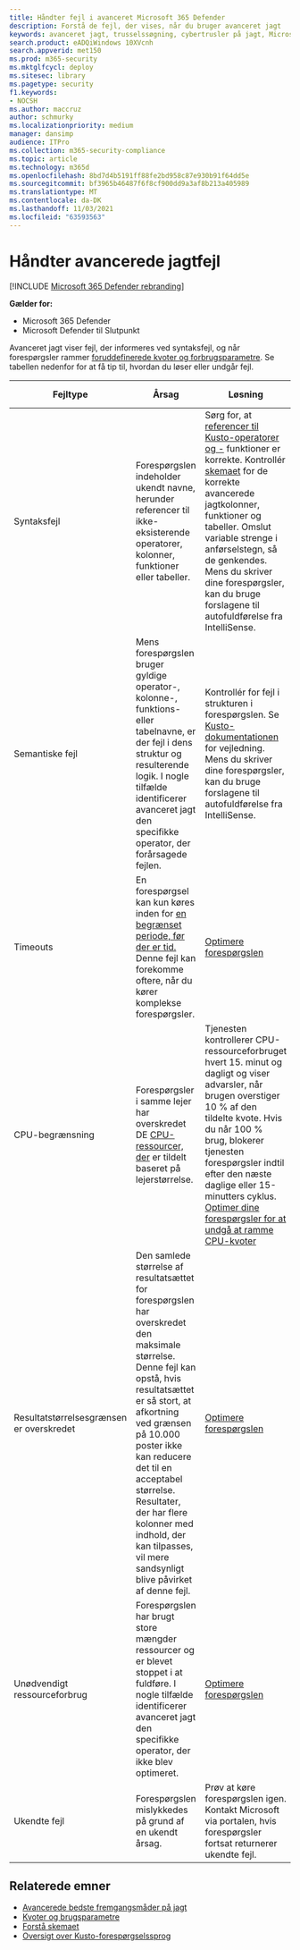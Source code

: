 ```yaml
---
title: Håndter fejl i avanceret Microsoft 365 Defender
description: Forstå de fejl, der vises, når du bruger avanceret jagt
keywords: avanceret jagt, trusselssøgning, cybertrusler på jagt, Microsoft 365 Defender, microsoft 365, m365, søg, forespørgsel, telemetri, skema, kusto, timeout, ressourcer, fejl, ukendt fejl, grænser, kvote, parameter, tildeling
search.product: eADQiWindows 10XVcnh
search.appverid: met150
ms.prod: m365-security
ms.mktglfcycl: deploy
ms.sitesec: library
ms.pagetype: security
f1.keywords:
- NOCSH
ms.author: maccruz
author: schmurky
ms.localizationpriority: medium
manager: dansimp
audience: ITPro
ms.collection: m365-security-compliance
ms.topic: article
ms.technology: m365d
ms.openlocfilehash: 8bd7d4b5191ff88fe2bd958c87e930b91f64dd5e
ms.sourcegitcommit: bf3965b46487f6f8cf900dd9a3af8b213a405989
ms.translationtype: MT
ms.contentlocale: da-DK
ms.lasthandoff: 11/03/2021
ms.locfileid: "63593563"
---
```

# <a name="handle-advanced-hunting-errors"></a>Håndter avancerede jagtfejl

[!INCLUDE [Microsoft 365 Defender rebranding](../includes/microsoft-defender.md)]


**Gælder for:**
- Microsoft 365 Defender
- Microsoft Defender til Slutpunkt


Avanceret jagt viser fejl, der informeres ved syntaksfejl, og når forespørgsler rammer [foruddefinerede kvoter og forbrugsparametre](advanced-hunting-limits.md). Se tabellen nedenfor for at få tip til, hvordan du løser eller undgår fejl.

| Fejltype | Årsag | Løsning | Eksempler på fejlmeddelelser |
|--|--|--|--|
| Syntaksfejl | Forespørgslen indeholder ukendt navne, herunder referencer til ikke-eksisterende operatorer, kolonner, funktioner eller tabeller. | Sørg for, at [referencer til Kusto-operatorer og -](/azure/data-explorer/kusto/query/) funktioner er korrekte. Kontrollér [skemaet](advanced-hunting-schema-tables.md) for de korrekte avancerede jagtkolonner, funktioner og tabeller. Omslut variable strenge i anførselstegn, så de genkendes. Mens du skriver dine forespørgsler, kan du bruge forslagene til autofuldførelse fra IntelliSense. | `A recognition error occurred.` |
| Semantiske fejl | Mens forespørgslen bruger gyldige operator-, kolonne-, funktions- eller tabelnavne, er der fejl i dens struktur og resulterende logik. I nogle tilfælde identificerer avanceret jagt den specifikke operator, der forårsagede fejlen. | Kontrollér for fejl i strukturen i forespørgslen. Se [Kusto-dokumentationen](/azure/data-explorer/kusto/query/) for vejledning. Mens du skriver dine forespørgsler, kan du bruge forslagene til autofuldførelse fra IntelliSense. |  `'project' operator: Failed to resolve scalar expression named 'x'`|
| Timeouts | En forespørgsel kan kun køres inden for [en begrænset periode, før der er tid.](advanced-hunting-limits.md) Denne fejl kan forekomme oftere, når du kører komplekse forespørgsler. | [Optimere forespørgslen](advanced-hunting-best-practices.md) | `Query exceeded the timeout period.` |
| CPU-begrænsning | Forespørgsler i samme lejer har overskredet DE [CPU-ressourcer, der](advanced-hunting-limits.md) er tildelt baseret på lejerstørrelse. | Tjenesten kontrollerer CPU-ressourceforbruget hvert 15. minut og dagligt og viser advarsler, når brugen overstiger 10 % af den tildelte kvote. Hvis du når 100 % brug, blokerer tjenesten forespørgsler indtil efter den næste daglige eller 15-minutters cyklus. [Optimer dine forespørgsler for at undgå at ramme CPU-kvoter](advanced-hunting-best-practices.md) | - `This query used X% of your organization's allocated resources for the current 15 minutes.`<br>- `You have exceeded processing resources allocated to this tenant. You can run queries again in <duration>.` |
| Resultatstørrelsesgrænsen er overskredet  | Den samlede størrelse af resultatsættet for forespørgslen har overskredet den maksimale størrelse. Denne fejl kan opstå, hvis resultatsættet er så stort, at afkortning ved grænsen på 10.000 poster ikke kan reducere det til en acceptabel størrelse. Resultater, der har flere kolonner med indhold, der kan tilpasses, vil mere sandsynligt blive påvirket af denne fejl. | [Optimere forespørgslen](advanced-hunting-best-practices.md) | `Result size limit exceeded. Use "summarize" to aggregate results, "project" to drop uninteresting columns, or "take" to truncate results.` |
| Unødvendigt ressourceforbrug | Forespørgslen har brugt store mængder ressourcer og er blevet stoppet i at fuldføre. I nogle tilfælde identificerer avanceret jagt den specifikke operator, der ikke blev optimeret. | [Optimere forespørgslen](advanced-hunting-best-practices.md) | -`Query stopped due to excessive resource consumption.`<br>-`Query stopped. Adjust use of the <operator name> operator to avoid excessive resource consumption.` |
| Ukendte fejl | Forespørgslen mislykkedes på grund af en ukendt årsag. | Prøv at køre forespørgslen igen. Kontakt Microsoft via portalen, hvis forespørgsler fortsat returnerer ukendte fejl. | `An unexpected error occurred during query execution. Please try again in a few minutes.`



## <a name="related-topics"></a>Relaterede emner
- [Avancerede bedste fremgangsmåder på jagt](advanced-hunting-best-practices.md)
- [Kvoter og brugsparametre](advanced-hunting-limits.md)
- [Forstå skemaet](advanced-hunting-schema-tables.md)
- [Oversigt over Kusto-forespørgselssprog](/azure/data-explorer/kusto/query/)